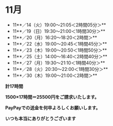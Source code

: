 # 11月

- 11**／14（火）19:00〜21:05＜2時間05分＞**
- 11**／19（日）19:30〜21:00＜1時間30分＞**
- 11**／20（月）16:20〜18:20＜2時間＞**
- 11**／22（水）19:00〜20:45＜1時間45分＞**
- 11**／23（木）19:00〜20:50＜1時間50分＞**
- 11**／25（土）14:00〜16:40＜2時間40分＞**
- 11**／27（月）19:30〜21:10＜1時間40分＞**
- 11**／28（火）20:30〜22:00＜1時間30分＞**
- 11**／30（木）19:00〜21:00＜2時間＞**

**計17時間**

**1500×17時間＝25500円をご請求いたします。**

**PayPayでの送金を何卒よろしくお願いします。**

**いつも本当にありがとうございます**